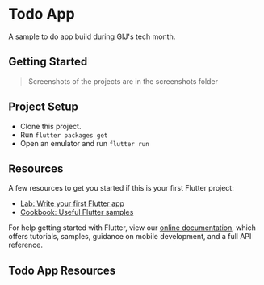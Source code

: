 # Todo App

A sample to do app build during GIJ's tech month.

## Getting Started

> Screenshots of the projects are in the screenshots folder

## Project Setup
- Clone this project.
- Run `flutter packages get`
- Open an emulator and run `flutter run`

## Resources
A few resources to get you started if this is your first Flutter project:

- [Lab: Write your first Flutter app](https://flutter.dev/docs/get-started/codelab)
- [Cookbook: Useful Flutter samples](https://flutter.dev/docs/cookbook)

For help getting started with Flutter, view our
[online documentation](https://flutter.dev/docs), which offers tutorials,
samples, guidance on mobile development, and a full API reference.

## Todo App Resources

